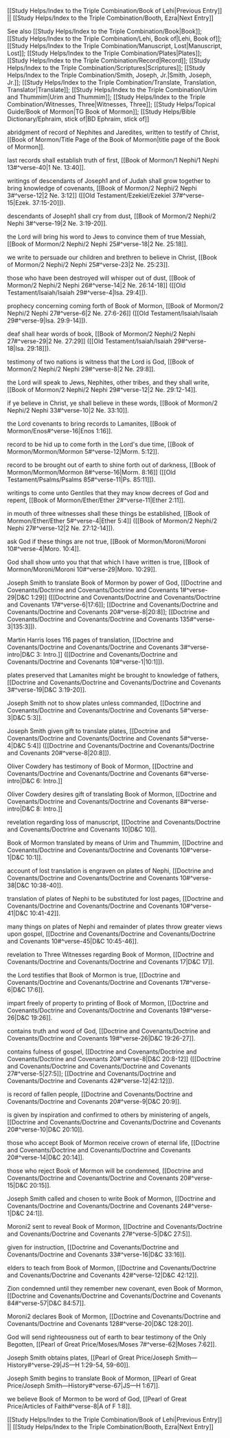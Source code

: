 [[Study Helps/Index to the Triple Combination/Book of Lehi|Previous Entry]]  ||  [[Study Helps/Index to the Triple Combination/Booth, Ezra|Next Entry]]

 See also [[Study Helps/Index to the Triple Combination/Book|Book]]; [[Study Helps/Index to the Triple Combination/Lehi, Book of|Lehi, Book of]]; [[Study Helps/Index to the Triple Combination/Manuscript, Lost|Manuscript, Lost]]; [[Study Helps/Index to the Triple Combination/Plates|Plates]]; [[Study Helps/Index to the Triple Combination/Record|Record]]; [[Study Helps/Index to the Triple Combination/Scriptures|Scriptures]]; [[Study Helps/Index to the Triple Combination/Smith, Joseph, Jr.|Smith, Joseph, Jr.]]; [[Study Helps/Index to the Triple Combination/Translate, Translation, Translator|Translate]]; [[Study Helps/Index to the Triple Combination/Urim and Thummim|Urim and Thummim]]; [[Study Helps/Index to the Triple Combination/Witnesses, Three|Witnesses, Three]]; [[Study Helps/Topical Guide/Book of Mormon|TG Book of Mormon]]; [[Study Helps/Bible Dictionary/Ephraim, stick of|BD Ephraim, stick of]]

 abridgment of record of Nephites and Jaredites, written to testify of Christ, [[Book of Mormon/Title Page of the Book of Mormon|title page of the Book of Mormon]].

 last records shall establish truth of first, [[Book of Mormon/1 Nephi/1 Nephi 13#^verse-40|1 Ne. 13:40]].

 writings of descendants of Joseph1 and of Judah shall grow together to bring knowledge of covenants, [[Book of Mormon/2 Nephi/2 Nephi 3#^verse-12|2 Ne. 3:12]] ([[Old Testament/Ezekiel/Ezekiel 37#^verse-15|Ezek. 37:15-20]]).

 descendants of Joseph1 shall cry from dust, [[Book of Mormon/2 Nephi/2 Nephi 3#^verse-19|2 Ne. 3:19-20]].

 the Lord will bring his word to Jews to convince them of true Messiah, [[Book of Mormon/2 Nephi/2 Nephi 25#^verse-18|2 Ne. 25:18]].

 we write to persuade our children and brethren to believe in Christ, [[Book of Mormon/2 Nephi/2 Nephi 25#^verse-23|2 Ne. 25:23]].

 those who have been destroyed will whisper out of dust, [[Book of Mormon/2 Nephi/2 Nephi 26#^verse-14|2 Ne. 26:14-18]] ([[Old Testament/Isaiah/Isaiah 29#^verse-4|Isa. 29:4]]).

 prophecy concerning coming forth of Book of Mormon, [[Book of Mormon/2 Nephi/2 Nephi 27#^verse-6|2 Ne. 27:6-26]] ([[Old Testament/Isaiah/Isaiah 29#^verse-9|Isa. 29:9-14]]).

 deaf shall hear words of book, [[Book of Mormon/2 Nephi/2 Nephi 27#^verse-29|2 Ne. 27:29]] ([[Old Testament/Isaiah/Isaiah 29#^verse-18|Isa. 29:18]]).

 testimony of two nations is witness that the Lord is God, [[Book of Mormon/2 Nephi/2 Nephi 29#^verse-8|2 Ne. 29:8]].

 the Lord will speak to Jews, Nephites, other tribes, and they shall write, [[Book of Mormon/2 Nephi/2 Nephi 29#^verse-12|2 Ne. 29:12-14]].

 if ye believe in Christ, ye shall believe in these words, [[Book of Mormon/2 Nephi/2 Nephi 33#^verse-10|2 Ne. 33:10]].

 the Lord covenants to bring records to Lamanites, [[Book of Mormon/Enos#^verse-16|Enos 1:16]].

 record to be hid up to come forth in the Lord's due time, [[Book of Mormon/Mormon/Mormon 5#^verse-12|Morm. 5:12]].

 record to be brought out of earth to shine forth out of darkness, [[Book of Mormon/Mormon/Mormon 8#^verse-16|Morm. 8:16]] ([[Old Testament/Psalms/Psalms 85#^verse-11|Ps. 85:11]]).

 writings to come unto Gentiles that they may know decrees of God and repent, [[Book of Mormon/Ether/Ether 2#^verse-11|Ether 2:11]].

 in mouth of three witnesses shall these things be established, [[Book of Mormon/Ether/Ether 5#^verse-4|Ether 5:4]] ([[Book of Mormon/2 Nephi/2 Nephi 27#^verse-12|2 Ne. 27:12-14]]).

 ask God if these things are not true, [[Book of Mormon/Moroni/Moroni 10#^verse-4|Moro. 10:4]].

 God shall show unto you that that which I have written is true, [[Book of Mormon/Moroni/Moroni 10#^verse-29|Moro. 10:29]].

 Joseph Smith to translate Book of Mormon by power of God, [[Doctrine and Covenants/Doctrine and Covenants/Doctrine and Covenants 1#^verse-29|D&C 1:29]] ([[Doctrine and Covenants/Doctrine and Covenants/Doctrine and Covenants 17#^verse-6|17:6]]; [[Doctrine and Covenants/Doctrine and Covenants/Doctrine and Covenants 20#^verse-8|20:8]]; [[Doctrine and Covenants/Doctrine and Covenants/Doctrine and Covenants 135#^verse-3|135:3]]).

 Martin Harris loses 116 pages of translation, [[Doctrine and Covenants/Doctrine and Covenants/Doctrine and Covenants 3#^verse-intro|D&C 3: Intro.]] ([[Doctrine and Covenants/Doctrine and Covenants/Doctrine and Covenants 10#^verse-1|10:1]]).

 plates preserved that Lamanites might be brought to knowledge of fathers, [[Doctrine and Covenants/Doctrine and Covenants/Doctrine and Covenants 3#^verse-19|D&C 3:19-20]].

 Joseph Smith not to show plates unless commanded, [[Doctrine and Covenants/Doctrine and Covenants/Doctrine and Covenants 5#^verse-3|D&C 5:3]].

 Joseph Smith given gift to translate plates, [[Doctrine and Covenants/Doctrine and Covenants/Doctrine and Covenants 5#^verse-4|D&C 5:4]] ([[Doctrine and Covenants/Doctrine and Covenants/Doctrine and Covenants 20#^verse-8|20:8]]).

 Oliver Cowdery has testimony of Book of Mormon, [[Doctrine and Covenants/Doctrine and Covenants/Doctrine and Covenants 6#^verse-intro|D&C 6: Intro.]]

 Oliver Cowdery desires gift of translating Book of Mormon, [[Doctrine and Covenants/Doctrine and Covenants/Doctrine and Covenants 8#^verse-intro|D&C 8: Intro.]]

 revelation regarding loss of manuscript, [[Doctrine and Covenants/Doctrine and Covenants/Doctrine and Covenants 10|D&C 10]].

 Book of Mormon translated by means of Urim and Thummim, [[Doctrine and Covenants/Doctrine and Covenants/Doctrine and Covenants 10#^verse-1|D&C 10:1]].

 account of lost translation is engraven on plates of Nephi, [[Doctrine and Covenants/Doctrine and Covenants/Doctrine and Covenants 10#^verse-38|D&C 10:38-40]].

 translation of plates of Nephi to be substituted for lost pages, [[Doctrine and Covenants/Doctrine and Covenants/Doctrine and Covenants 10#^verse-41|D&C 10:41-42]].

 many things on plates of Nephi and remainder of plates throw greater views upon gospel, [[Doctrine and Covenants/Doctrine and Covenants/Doctrine and Covenants 10#^verse-45|D&C 10:45-46]].

 revelation to Three Witnesses regarding Book of Mormon, [[Doctrine and Covenants/Doctrine and Covenants/Doctrine and Covenants 17|D&C 17]].

 the Lord testifies that Book of Mormon is true, [[Doctrine and Covenants/Doctrine and Covenants/Doctrine and Covenants 17#^verse-6|D&C 17:6]].

 impart freely of property to printing of Book of Mormon, [[Doctrine and Covenants/Doctrine and Covenants/Doctrine and Covenants 19#^verse-26|D&C 19:26]].

 contains truth and word of God, [[Doctrine and Covenants/Doctrine and Covenants/Doctrine and Covenants 19#^verse-26|D&C 19:26-27]].

 contains fulness of gospel, [[Doctrine and Covenants/Doctrine and Covenants/Doctrine and Covenants 20#^verse-8|D&C 20:8-12]] ([[Doctrine and Covenants/Doctrine and Covenants/Doctrine and Covenants 27#^verse-5|27:5]]; [[Doctrine and Covenants/Doctrine and Covenants/Doctrine and Covenants 42#^verse-12|42:12]]).

 is record of fallen people, [[Doctrine and Covenants/Doctrine and Covenants/Doctrine and Covenants 20#^verse-9|D&C 20:9]].

 is given by inspiration and confirmed to others by ministering of angels, [[Doctrine and Covenants/Doctrine and Covenants/Doctrine and Covenants 20#^verse-10|D&C 20:10]].

 those who accept Book of Mormon receive crown of eternal life, [[Doctrine and Covenants/Doctrine and Covenants/Doctrine and Covenants 20#^verse-14|D&C 20:14]].

 those who reject Book of Mormon will be condemned, [[Doctrine and Covenants/Doctrine and Covenants/Doctrine and Covenants 20#^verse-15|D&C 20:15]].

 Joseph Smith called and chosen to write Book of Mormon, [[Doctrine and Covenants/Doctrine and Covenants/Doctrine and Covenants 24#^verse-1|D&C 24:1]].

 Moroni2 sent to reveal Book of Mormon, [[Doctrine and Covenants/Doctrine and Covenants/Doctrine and Covenants 27#^verse-5|D&C 27:5]].

 given for instruction, [[Doctrine and Covenants/Doctrine and Covenants/Doctrine and Covenants 33#^verse-16|D&C 33:16]].

 elders to teach from Book of Mormon, [[Doctrine and Covenants/Doctrine and Covenants/Doctrine and Covenants 42#^verse-12|D&C 42:12]].

 Zion condemned until they remember new covenant, even Book of Mormon, [[Doctrine and Covenants/Doctrine and Covenants/Doctrine and Covenants 84#^verse-57|D&C 84:57]].

 Moroni2 declares Book of Mormon, [[Doctrine and Covenants/Doctrine and Covenants/Doctrine and Covenants 128#^verse-20|D&C 128:20]].

 God will send righteousness out of earth to bear testimony of the Only Begotten, [[Pearl of Great Price/Moses/Moses 7#^verse-62|Moses 7:62]].

 Joseph Smith obtains plates, [[Pearl of Great Price/Joseph Smith—History#^verse-29|JS—H 1:29-54, 59-60]].

 Joseph Smith begins to translate Book of Mormon, [[Pearl of Great Price/Joseph Smith—History#^verse-67|JS—H 1:67]].

 we believe Book of Mormon to be word of God, [[Pearl of Great Price/Articles of Faith#^verse-8|A of F 1:8]].

[[Study Helps/Index to the Triple Combination/Book of Lehi|Previous Entry]]  ||  [[Study Helps/Index to the Triple Combination/Booth, Ezra|Next Entry]]